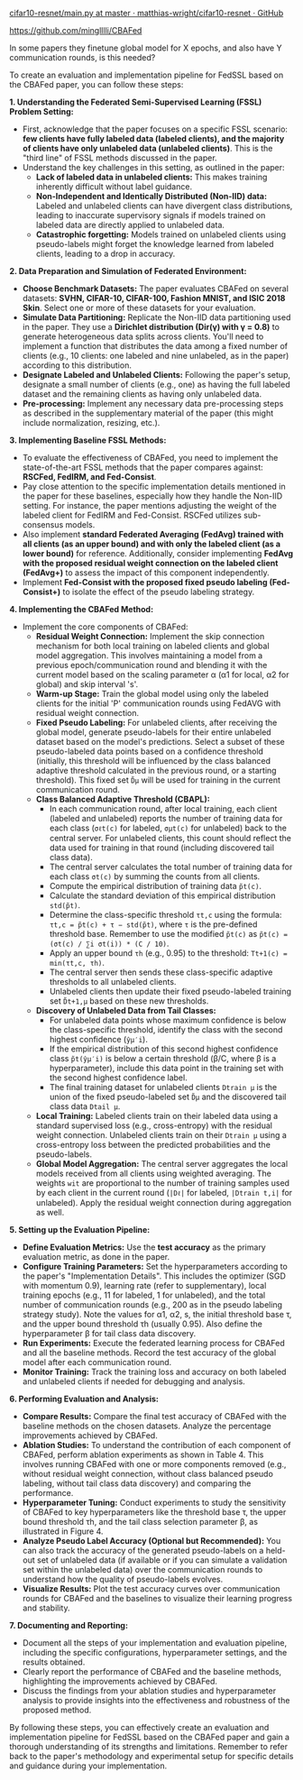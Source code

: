 [cifar10-resnet/main.py at master · matthias-wright/cifar10-resnet · GitHub](https://github.com/matthias-wright/cifar10-resnet/blob/master/main.py)

https://github.com/minglllli/CBAFed


In some papers they finetune global model for X epochs, and also have Y communication rounds, is this needed?










To create an evaluation and implementation pipeline for FedSSL based on the CBAFed paper, you can follow these steps:

**1. Understanding the Federated Semi-Supervised Learning (FSSL) Problem Setting:**

- First, acknowledge that the paper focuses on a specific FSSL scenario: **few clients have fully labeled data (labeled clients), and the majority of clients have only unlabeled data (unlabeled clients)**. This is the "third line" of FSSL methods discussed in the paper.
- Understand the key challenges in this setting, as outlined in the paper:
    - **Lack of labeled data in unlabeled clients:** This makes training inherently difficult without label guidance.
    - **Non-Independent and Identically Distributed (Non-IID) data:** Labeled and unlabeled clients can have divergent class distributions, leading to inaccurate supervisory signals if models trained on labeled data are directly applied to unlabeled data.
    - **Catastrophic forgetting:** Models trained on unlabeled clients using pseudo-labels might forget the knowledge learned from labeled clients, leading to a drop in accuracy.

**2. Data Preparation and Simulation of Federated Environment:**

- **Choose Benchmark Datasets:** The paper evaluates CBAFed on several datasets: **SVHN, CIFAR-10, CIFAR-100, Fashion MNIST, and ISIC 2018 Skin**. Select one or more of these datasets for your evaluation.
- **Simulate Data Partitioning:** Replicate the Non-IID data partitioning used in the paper. They use a **Dirichlet distribution (Dir(γ) with γ = 0.8)** to generate heterogeneous data splits across clients. You'll need to implement a function that distributes the data among a fixed number of clients (e.g., 10 clients: one labeled and nine unlabeled, as in the paper) according to this distribution.
- **Designate Labeled and Unlabeled Clients:** Following the paper's setup, designate a small number of clients (e.g., one) as having the full labeled dataset and the remaining clients as having only unlabeled data.
- **Pre-processing:** Implement any necessary data pre-processing steps as described in the supplementary material of the paper (this might include normalization, resizing, etc.).

**3. Implementing Baseline FSSL Methods:**

- To evaluate the effectiveness of CBAFed, you need to implement the state-of-the-art FSSL methods that the paper compares against: **RSCFed, FedIRM, and Fed-Consist**.
- Pay close attention to the specific implementation details mentioned in the paper for these baselines, especially how they handle the Non-IID setting. For instance, the paper mentions adjusting the weight of the labeled client for FedIRM and Fed-Consist. RSCFed utilizes sub-consensus models.
- Also implement **standard Federated Averaging (FedAvg) trained with all clients (as an upper bound) and with only the labeled client (as a lower bound)** for reference. Additionally, consider implementing **FedAvg with the proposed residual weight connection on the labeled client (FedAvg+)** to assess the impact of this component independently.
- Implement **Fed-Consist with the proposed fixed pseudo labeling (Fed-Consist+)** to isolate the effect of the pseudo labeling strategy.

**4. Implementing the CBAFed Method:**

- Implement the core components of CBAFed:
    - **Residual Weight Connection:** Implement the skip connection mechanism for both local training on labeled clients and global model aggregation. This involves maintaining a model from a previous epoch/communication round and blending it with the current model based on the scaling parameter α (α1 for local, α2 for global) and skip interval 's'.
    - **Warm-up Stage:** Train the global model using only the labeled clients for the initial 'P' communication rounds using FedAVG with residual weight connection.
    - **Fixed Pseudo Labeling:** For unlabeled clients, after receiving the global model, generate pseudo-labels for their entire unlabeled dataset based on the model's predictions. Select a subset of these pseudo-labeled data points based on a confidence threshold (initially, this threshold will be influenced by the class balanced adaptive threshold calculated in the previous round, or a starting threshold). This fixed set `D̃µ` will be used for training in the current communication round.
    - **Class Balanced Adaptive Threshold (CBAPL):**
        - In each communication round, after local training, each client (labeled and unlabeled) reports the number of training data for each class (`σℓt(c)` for labeled, `σµt(c)` for unlabeled) back to the central server. For unlabeled clients, this count should reflect the data used for training in that round (including discovered tail class data).
        - The central server calculates the total number of training data for each class `σt(c)` by summing the counts from all clients.
        - Compute the empirical distribution of training data `p̃t(c)`.
        - Calculate the standard deviation of this empirical distribution `std(p̃t)`.
        - Determine the class-specific threshold `τt,c` using the formula: `τt,c = p̃t(c) + τ − std(p̃t)`, where `τ` is the pre-defined threshold base. Remember to use the modified `p̃t(c)` as `p̃t(c) = (σt(c) / ∑i σt(i)) * (C / 10)`.
        - Apply an upper bound `τh` (e.g., 0.95) to the threshold: `Tt+1(c) = min(τt,c, τh)`.
        - The central server then sends these class-specific adaptive thresholds to all unlabeled clients.
        - Unlabeled clients then update their fixed pseudo-labeled training set `D̃t+1,µ` based on these new thresholds.
    - **Discovery of Unlabeled Data from Tail Classes:**
        - For unlabeled data points whose maximum confidence is below the class-specific threshold, identify the class with the second highest confidence (`ŷµ′i`).
        - If the empirical distribution of this second highest confidence class `p̃t(ŷµ′i)` is below a certain threshold (β/C, where β is a hyperparameter), include this data point in the training set with the second highest confidence label.
        - The final training dataset for unlabeled clients `Dtrain µ` is the union of the fixed pseudo-labeled set `D̃µ` and the discovered tail class data `Dtail µ`.
    - **Local Training:** Labeled clients train on their labeled data using a standard supervised loss (e.g., cross-entropy) with the residual weight connection. Unlabeled clients train on their `Dtrain µ` using a cross-entropy loss between the predicted probabilities and the pseudo-labels.
    - **Global Model Aggregation:** The central server aggregates the local models received from all clients using weighted averaging. The weights `wit` are proportional to the number of training samples used by each client in the current round (`|Dℓ|` for labeled, `|Dtrain t,i|` for unlabeled). Apply the residual weight connection during aggregation as well.

**5. Setting up the Evaluation Pipeline:**

- **Define Evaluation Metrics:** Use the **test accuracy** as the primary evaluation metric, as done in the paper.
- **Configure Training Parameters:** Set the hyperparameters according to the paper's "Implementation Details". This includes the optimizer (SGD with momentum 0.9), learning rate (refer to supplementary), local training epochs (e.g., 11 for labeled, 1 for unlabeled), and the total number of communication rounds (e.g., 200 as in the pseudo labeling strategy study). Note the values for α1, α2, s, the initial threshold base τ, and the upper bound threshold τh (usually 0.95). Also define the hyperparameter β for tail class data discovery.
- **Run Experiments:** Execute the federated learning process for CBAFed and all the baseline methods. Record the test accuracy of the global model after each communication round.
- **Monitor Training:** Track the training loss and accuracy on both labeled and unlabeled clients if needed for debugging and analysis.

**6. Performing Evaluation and Analysis:**

- **Compare Results:** Compare the final test accuracy of CBAFed with the baseline methods on the chosen datasets. Analyze the percentage improvements achieved by CBAFed.
- **Ablation Studies:** To understand the contribution of each component of CBAFed, perform ablation experiments as shown in Table 4. This involves running CBAFed with one or more components removed (e.g., without residual weight connection, without class balanced pseudo labeling, without tail class data discovery) and comparing the performance.
- **Hyperparameter Tuning:** Conduct experiments to study the sensitivity of CBAFed to key hyperparameters like the threshold base τ, the upper bound threshold τh, and the tail class selection parameter β, as illustrated in Figure 4.
- **Analyze Pseudo Label Accuracy (Optional but Recommended):** You can also track the accuracy of the generated pseudo-labels on a held-out set of unlabeled data (if available or if you can simulate a validation set within the unlabeled data) over the communication rounds to understand how the quality of pseudo-labels evolves.
- **Visualize Results:** Plot the test accuracy curves over communication rounds for CBAFed and the baselines to visualize their learning progress and stability.

**7. Documenting and Reporting:**

- Document all the steps of your implementation and evaluation pipeline, including the specific configurations, hyperparameter settings, and the results obtained.
- Clearly report the performance of CBAFed and the baseline methods, highlighting the improvements achieved by CBAFed.
- Discuss the findings from your ablation studies and hyperparameter analysis to provide insights into the effectiveness and robustness of the proposed method.

By following these steps, you can effectively create an evaluation and implementation pipeline for FedSSL based on the CBAFed paper and gain a thorough understanding of its strengths and limitations. Remember to refer back to the paper's methodology and experimental setup for specific details and guidance during your implementation.